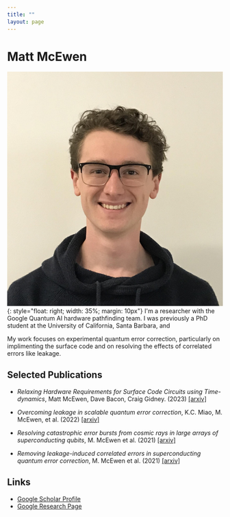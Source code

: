 ```yaml
---
title: ""
layout: page
---
```


# Matt McEwen
![My Mugshot](/assets/photos/mugshot.jpg){: style="float: right; width: 35%; margin: 10px"}
I'm a researcher with the Google Quantum AI hardware pathfinding team.
I was previously a PhD student at the University of California, Santa Barbara, and 

My work focuses on experimental quantum error correction, particularly on implimenting the surface code and on resolving the effects of correlated errors like leakage.

## Selected Publications
* _Relaxing Hardware Requirements for Surface Code Circuits using Time-dynamics_, 
Matt McEwen, Dave Bacon, Craig Gidney. (2023) [[arxiv]](https://arxiv.org/abs/2302.02192)

* _Overcoming leakage in scalable quantum error correction_, 
K.C. Miao, M. McEwen, et al. (2022) [[arxiv]](https://arxiv.org/abs/2211.04728)

* _Resolving catastrophic error bursts from cosmic rays in large arrays of superconducting qubits_, 
M. McEwen et al. (2021) [[arxiv]](https://arxiv.org/abs/2104.05219)

* _Removing leakage-induced correlated errors in superconducting quantum error correction_, 
M. McEwen et al. (2021) [[arxiv]](https://arxiv.org/abs/2102.06131)

## Links
* [Google Scholar Profile](https://scholar.google.com/citations?user=YIEVJmEAAAAJ&hl=en)
* [Google Research Page](https://research.google/people/106600/)

